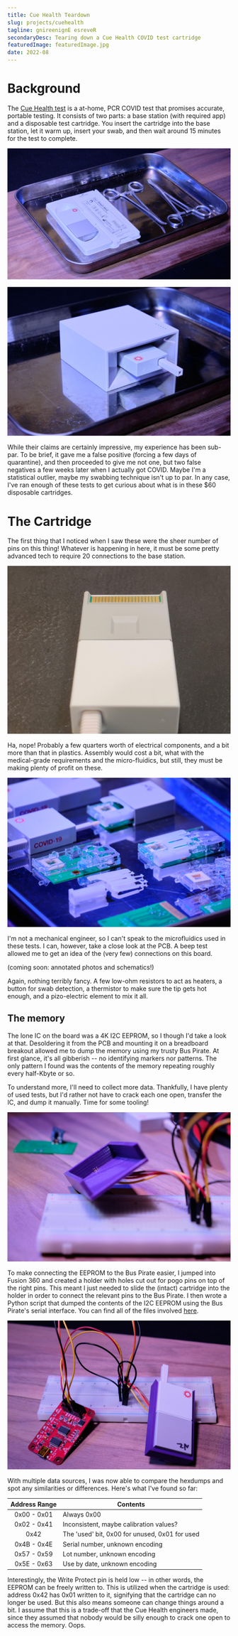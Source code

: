 ```yaml
---
title: Cue Health Teardown
slug: projects/cuehealth
tagline: gnireenignE esreveR
secondaryDesc: Tearing down a Cue Health COVID test cartridge
featuredImage: featuredImage.jpg
date: 2022-08
---
```


# Background
The [Cue Health test](https://www.cuehealth.com/) is a at-home, PCR COVID test that promises accurate, portable testing. 
It consists of two parts: a base station (with required app) and a disposable test cartridge. 
You insert the cartridge into the base station, let it warm up, insert your swab, and then wait around 15 minutes for the test to complete. 

![The contents of the test kit: a swab and a cartridge](cue-kit.jpg)

![Insert the swab into the cartridge, and the cartridge into the base station](cue-reader.jpg)

While their claims are certainly impressive, my experience has been sub-par. 
To be brief, it gave me a false positive (forcing a few days of quarantine), and then proceeded to give me not one, but two false negatives a few weeks later when I actually got COVID. 
Maybe I'm a statistical outlier, maybe my swabbing technique isn't up to par. 
In any case, I've ran enough of these tests to get curious about what is in these $60 disposable cartridges.

# The Cartridge
The first thing that I noticed when I saw these were the sheer number of pins on this thing!
Whatever is happening in here, it must be some pretty advanced tech to require 20 connections to the base station. 

![Ooooh, so many pins!](cue-pins.jpg)

Ha, nope!
Probably a few quarters worth of electrical components, and a bit more than that in plastics. 
Assembly would cost a bit, what with the medical-grade requirements and the micro-fluidics, but still, they must be making plenty of profit on these. 

![The cartridge, taken apart in stages](cue-components-glam.jpg)

I'm not a mechanical engineer, so I can't speak to the microfluidics used in these tests.
I can, however, take a close look at the PCB. 
A beep test allowed me to get an idea of the (very few) connections on this board. 

(coming soon: annotated photos and schematics!)

Again, nothing terribly fancy. 
A few low-ohm resistors to act as heaters, a button for swab detection, a thermistor to make sure the tip gets hot enough, and a pizo-electric element to mix it all. 

[//]: #  (add schematic here)

## The memory
The lone IC on the board was a 4K I2C EEPROM, so I though I'd take a look at that. 
Desoldering it from the PCB and mounting it on a breadboard breakout allowed me to dump the memory using my trusty Bus Pirate. 
At first glance, it's all gibberish -- no identifying markers nor patterns. 
The only pattern I found was the contents of the memory repeating roughly every half-Kbyte or so. 

To understand more, I'll need to collect more data. 
Thankfully, I have plenty of used tests, but I'd rather not have to crack each one open, transfer the IC, and dump it manually. 
Time for some tooling!

![Pogo pins are much quicker to use than soldering](pogo-pins.jpg)

To make connecting the EEPROM to the Bus Pirate easier, I jumped into Fusion 360 and created a holder with holes cut out for pogo pins on top of the right pins. 
This meant I just needed to slide the (intact) cartridge into the holder in order to connect the relevant pins to the Bus Pirate. 
I then wrote a Python script that dumped the contents of the I2C EEPROM using the Bus Pirate's serial interface. 
You can find all of the files involved [here]().

![Holder along with Bus Pirate for easy dumping](buspirate.jpg)

With multiple data sources, I was now able to compare the hexdumps and spot any similarities or differences. 
Here's what I've found so far:

| Address Range | Contents                                          |
|:-------------:| ------------------------------------------------- |
| 0x00 - 0x01   | Always 0x00                                       |
| 0x02 - 0x41   | Inconsistent, maybe calibration values?           |
| 0x42          | The 'used' bit, 0x00 for unused, 0x01 for used    |
| 0x4B - 0x4E   | Serial number, unknown encoding                   |
| 0x57 - 0x59   | Lot number, unknown encoding                      |
| 0x5E - 0x63   | Use by date, unknown encoding                     |

Interestingly, the Write Protect pin is held low -- in other words, the EEPROM can be freely written to. 
This is utilized when the cartridge is used: address 0x42 has 0x01 written to it, signifying that the cartridge can no longer be used. 
But this also means someone can change things around a bit. 
I assume that this is a trade-off that the Cue Health engineers made, since they assumed that nobody would be silly enough to crack one open to access the memory.
Oops. 

